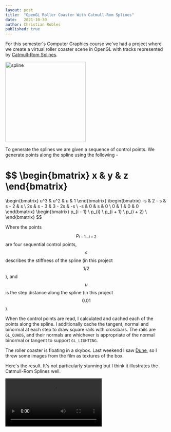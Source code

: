 ```yaml
---
layout: post
title:  "OpenGL Roller Coaster With Catmull-Rom Splines"
date:   2021-10-30
author: Christian Robles
published: true
---
```


For this semester's Computer Graphics course we've had a project where we create a virtual roller coaster scene in OpenGL with tracks represented by [Catmull-Rom Splines](https://en.wikipedia.org/wiki/Centripetal_Catmull%E2%80%93Rom_spline).

<a href="https://en.wikipedia.org/wiki/Centripetal_Catmull%E2%80%93Rom_spline"><img src="https://upload.wikimedia.org/wikipedia/commons/thumb/4/42/Catmull-Rom_Spline.png/440px-Catmull-Rom_Spline.png" alt="spline" width="250"/></a>

To generate the splines we are given a sequence of control points. We generate points along the spline using the following -

$$
\begin{bmatrix}
x & y & z
\end{bmatrix}
=
\begin{bmatrix}
u^3 & u^2 & u & 1
\end{bmatrix}
\begin{bmatrix}
-s & 2 - s & s - 2 & s \\
2s & s - 3 & 3 - 2s & -s \\
-s & 0 & s & 0 \\
0 & 1 & 0 & 0
\end{bmatrix}
\begin{bmatrix}
p_{i - 1} \\
p_{i} \\
p_{i + 1} \\
p_{i + 2} \\
\end{bmatrix}
$$

Where the points $$p_{i - 1 ... i + 2}$$ are four sequential control points, $$s$$ describes the stiffness of the spline (in this project $$1/2$$), and $$u$$ is the step distance along the spline (in this project $$0.01$$).

When the control points are read, I calculated and cached each of the points along the spline. I additionally cache the tangent, normal and binormal at each step to draw square rails with crossbars. The rails are `GL_QUADS`, and their normals are whichever is appropriate of the normal binormal or tangent to support `GL_LIGHTING`.

The roller coaster is floating in a skybox. Last weekend I saw [Dune](https://www.imdb.com/title/tt1160419/), so I threw some images from the film as textures of the box.

Here's the result. It's not particularly stunning but I think it illustrates the Catmull-Rom Splines well.

<video src="/assets/images/splines/rollercoaster.mp4" controls="controls">
</video>
